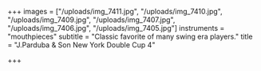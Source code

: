 +++
images = ["/uploads/img_7411.jpg", "/uploads/img_7410.jpg", "/uploads/img_7409.jpg", "/uploads/img_7407.jpg", "/uploads/img_7406.jpg", "/uploads/img_7405.jpg"]
instruments = "mouthpieces"
subtitle = "Classic favorite of many swing era players."
title = "J.Parduba & Son New York Double Cup 4"

+++
